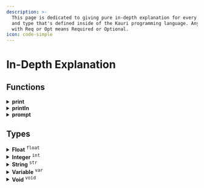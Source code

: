 ```yaml
---
description: >-
  This page is dedicated to giving pure in-depth explanation for every function
  and type that's defined inside of the Kauri programming language. Any argument
  with Req or Opt means Required or Optional.
icon: code-simple
---
```


# In-Depth Explanation

## Functions

<details>

<summary><strong>print</strong></summary>

Outputs text into the CLI (Command Line Interface) and _**does not**_ end the line.\
\
**Syntax:**\
&#xNAN;**`print(text);`**\
\
**Arguments:**\
<kbd>**text**</kbd> <sup><kbd><mark style="color:green;">Req<mark style="color:green;"><kbd></sup> Expects any [String <sup><kbd>str<kbd></sup>](in-depth-explanation.md#string-str), expression, or [Variable <sup><kbd>var<kbd></sup>](in-depth-explanation.md#variable-var). You can string together multiple `text` arguments by separating them with commas.\
\
**Examples:**\
&#xNAN;**`print("Hello", "World!");`** \
&#xNAN;**`print("Result:", 3+3);`** \
&#xNAN;**`print(x);`**

</details>

<details>

<summary><strong>println</strong></summary>

Outputs text into the CLI (Command Line Interface) and _**ends the current line.**_\
\
**Syntax:**\
&#xNAN;**`println(text);`**\
\
**Arguments:**\
<kbd>**text**</kbd> <sup><kbd><mark style="color:green;">Req<mark style="color:green;"><kbd></sup> Expects any [String <sup><kbd>str<kbd></sup>](in-depth-explanation.md#string-str), expression, or [Variable <sup><kbd>var<kbd></sup>](in-depth-explanation.md#variable-var). You can string together multiple `text` arguments by separating them with commas.\
\
**Examples:**\
&#xNAN;**`println("Hello", "World!");`** \
&#xNAN;**`println("Result:", 3+3);`** \
&#xNAN;**`println(x);`**

</details>

<details>

<summary><strong>prompt</strong></summary>

Waits for an input from the user.\
\
**Syntax:**\
&#xNAN;**`prompt(text);`**\
\
**Arguments:**\
<kbd>**text**</kbd> <sup><kbd><mark style="color:green;">Req<mark style="color:green;"><kbd></sup> Expects any [String <sup><kbd>str<kbd></sup>](in-depth-explanation.md#string-str), expression, or [Variable <sup><kbd>var<kbd></sup>](in-depth-explanation.md#variable-var). You can string together multiple `text` arguments by separating them with commas.\
\
**Examples:**\
&#xNAN;**`prompt("Type", "Something: ");`** \
&#xNAN;**`prompt("ID", name);`** \
&#xNAN;**`prompt(x);`**

</details>



## Types

<details>

<summary><strong>Float</strong> <sup><kbd>float</kbd></sup></summary>

References a `float` type. A `float` type is any decimal number, negative or positive. This is _**only**_ matched when the `float` is isolated or not part of a `variable`.\
\
**Examples:**\
`3.14159` \
`6.28318` \
`50.3`

</details>

<details>

<summary><strong>Integer</strong> <sup><kbd>int</kbd></sup></summary>

References an `integer` type. An `integer` type is any whole number, negative or positive. This is _**only**_ matched when the `integer` is isolated or not part of a `variable`.\
\
**Examples:**\
`1` \
`20` \
`300`

</details>

<details>

<summary><strong>String</strong> <sup><kbd>str</kbd></sup></summary>

References a `string` type. A `string` type starts and ends with a double-quote (`"`). It matches the closest double-quote, meaning that it will only match until the next double-quote is found.\
\
**Examples:**\
`"Hello, World!"` \
`"This is a string!"` \
`"Score: <$score>"`

</details>

<details>

<summary><strong>Variable</strong> <sup><kbd>var</kbd></sup></summary>

References a `variable` type. A `variable` type is any string of characters staring with a letter or an underscore and ending with a letter, number, or underscore.\
\
**Examples:**\
`myVar` \
`_init_` \
`Person3`

</details>

<details>

<summary><strong>Void</strong> <sup><kbd>void</kbd></sup></summary>

References a `void` type. A `void` type either means that a value doesn't exist (getting `void` when using string interpolation) or a function doesn't return anything (if used as a return type in a function).

</details>

